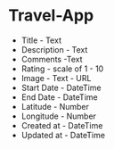 # Travel-App


* Title - Text
* Description - Text
* Comments -Text
* Rating - scale of 1 - 10
* Image - Text - URL
* Start Date - DateTime
* End Date - DateTime
* Latitude - Number
* Longitude - Number  
* Created at - DateTime
* Updated at - DateTime 

